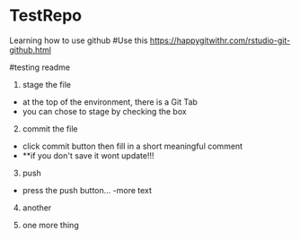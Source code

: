 # TestRepo
Learning how to use github
#Use this https://happygitwithr.com/rstudio-git-github.html

#testing readme

1. stage the file
  - at the top of the environment, there is a Git Tab
  - you can chose to stage by checking the box

2. commit the file
  - click commit button then fill in a short meaningful comment
  - **if you don't save it wont update!!!

3. push
  - press the push button...
  -more text
  
4. another 

5. one more thing